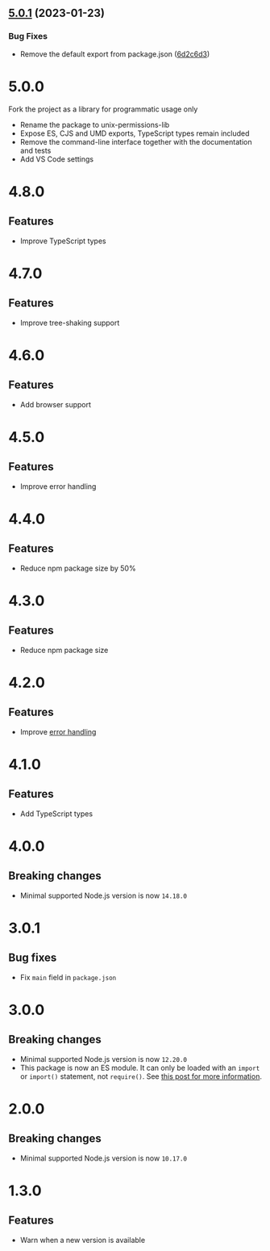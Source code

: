 ## [5.0.1](https://github.com/prantlf/unix-permissions/compare/v5.0.0...v5.0.1) (2023-01-23)


### Bug Fixes

* Remove the default export from package.json ([6d2c6d3](https://github.com/prantlf/unix-permissions/commit/6d2c6d378c9174107eb28d5f9db2297ec5398316))

# 5.0.0

Fork the project as a library for programmatic usage only

- Rename the package to unix-permissions-lib
- Expose ES, CJS and UMD exports, TypeScript types remain included
- Remove the command-line interface together with the documentation and tests
- Add VS Code settings

# 4.8.0

## Features

- Improve TypeScript types

# 4.7.0

## Features

- Improve tree-shaking support

# 4.6.0

## Features

- Add browser support

# 4.5.0

## Features

- Improve error handling

# 4.4.0

## Features

- Reduce npm package size by 50%

# 4.3.0

## Features

- Reduce npm package size

# 4.2.0

## Features

- Improve [error handling](https://github.com/ehmicky/handle-cli-error)

# 4.1.0

## Features

- Add TypeScript types

# 4.0.0

## Breaking changes

- Minimal supported Node.js version is now `14.18.0`

# 3.0.1

## Bug fixes

- Fix `main` field in `package.json`

# 3.0.0

## Breaking changes

- Minimal supported Node.js version is now `12.20.0`
- This package is now an ES module. It can only be loaded with an `import` or
  `import()` statement, not `require()`. See
  [this post for more information](https://gist.github.com/sindresorhus/a39789f98801d908bbc7ff3ecc99d99c).

# 2.0.0

## Breaking changes

- Minimal supported Node.js version is now `10.17.0`

# 1.3.0

## Features

- Warn when a new version is available
